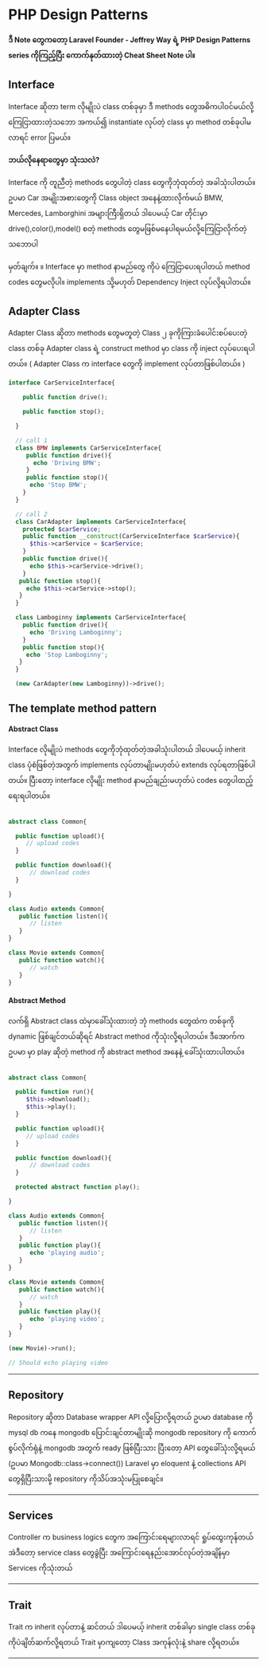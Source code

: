 # PHP Design Patterns

#### ဒီ Note တွေကတော့ Laravel Founder - Jeffrey Way ရဲ့ PHP Design Patterns series ကိုကြည့်ပြီး ကောက်နုတ်ထားတဲ့ Cheat Sheet Note ပါ။

## Interface 

Interface ဆိုတာ term လိုမျိုးပဲ class တစ်ခုမှာ ဒီ methods တွေအဓိကပါဝင်မယ်လို့ကြေငြာထားတဲ့သဘော အကယ်၍ instantiate လုပ်တဲ့ class မှာ method တစ်ခုပါမလာရင် error ပြမယ်။

**ဘယ်လိုနေရာတွေမှာ သုံးသလဲ?**

Interface ကို တူညီတဲ့ methods တွေပါတဲ့ class တွေကိုဘုံထုတ်တဲ့ အခါသုံးပါတယ်။
ဥပမာ Car အမျိုးအစားတွေကို Class object အနေနဲ့ထားလိုက်မယ်
BMW, Mercedes, Lamborghini အများကြီးရှိတယ် ဒါပေမယ့် 
Car တိုင်းမှာ drive(),color(),model() စတဲ့ methods တွေမဖြစ်မနေပါရမယ်လို့ကြေငြာလိုက်တဲ့သဘောပါ


မှတ်ချက်။  ။ Interface မှာ method နာမည်တွေ ကိုပဲ ကြေငြာပေးရပါတယ် method codes တွေမလိုပါ။ implements သို့မဟုတ် Dependency Inject လုပ်လို့ရပါတယ်။


## Adapter Class

Adapter Class ဆိုတာ methods တွေမတူတဲ့ Class ၂ ခုကိုကြားခံပေါင်းစပ်ပေးတဲ့ class တစ်ခု Adapter class ရဲ့ construct method မှာ class ကို inject လုပ်ပေးရပါတယ်။ 
( Adapter Class က interface တွေကို implement လုပ်တာဖြစ်ပါတယ်။ ) 

```php
interface CarServiceInterface{

    public function drive();

    public function stop();

  }

  // call 1
  class BMW implements CarServiceInterface{
     public function drive(){
       echo 'Driving BMW';
     }
     public function stop(){
      echo 'Stop BMW';
    }
  }

  // call 2
  class CarAdapter implements CarServiceInterface{
    protected $carService;
    public function __construct(CarServiceInterface $carService){
      $this->carService = $carService;
    }
    public function drive(){
      echo $this->carService->drive();
    }
   public function stop(){
     echo $this->carService->stop();
   }
  }

  class Lamboginny implements CarServiceInterface{
    public function drive(){
      echo 'Driving Lamboginny';
    }
    public function stop(){
     echo 'Stop Lamboginny';
   }
  }

  (new CarAdapter(new Lamboginny))->drive();
```

## The template method pattern 

#### Abstract Class
Interface လိုမျိုးပဲ methods တွေကိုဘုံထုတ်တဲ့အခါသုံးပါတယ် ဒါပေမယ့် inherit class ပုံစံဖြစ်တဲ့အတွက် implements လုပ်တာမျိုးမဟုတ်ပဲ extends လုပ်ရတာဖြစ်ပါတယ်။ ပြီးတော့ interface လိုမျိုး method နာမည်ချည်းမဟုတ်ပဲ codes တွေပါထည့်ရေးရပါတယ်။

```php

abstract class Common{

  public function upload(){
     // upload codes
  }

  public function download(){
      // download codes
  } 

}

class Audio extends Common{
   public function listen(){
      // listen 
   } 
}

class Movie extends Common{
   public function watch(){
      // watch 
   } 
}


```

#### Abstract Method

လက်ရှိ Abstract class ထဲမှာခေါ်သုံးထားတဲ့ ဘုံ methods တွေထဲက တစ်ခုကို dynamic ဖြစ်ချင်တယ်ဆိုရင် Abstract method ကိုသုံးလို့ရပါတယ်။ ဒီအောက်က ဥပမာ
မှာ play ဆိုတဲ့ method ကို abstract method အနေနဲ့ ခေါ်သုံးထားပါတယ်။ 

```php

abstract class Common{

  public function run(){
     $this->download();
     $this->play();
  }

  public function upload(){
     // upload codes
  }

  public function download(){
      // download codes
  } 

  protected abstract function play();

}

class Audio extends Common{
   public function listen(){
      // listen 
   } 
   public function play(){
      echo 'playing audio';
   } 
}

class Movie extends Common{
   public function watch(){
      // watch 
   } 
   public function play(){
      echo 'playing video';
   } 
}

(new Movie)->run(); 

// Should echo playing video

```

-----------------

## Repository

Repository ဆိုတာ Database wrapper API လို့ပြောလို့ရတယ်
ဥပမာ database ကို mysql db ကနေ mongodb ပြောင်းချင်တာမျိုးဆို
mongodb repository ကို ကောက်စွပ်လိုက်ရုံနဲ့ mongodb အတွက် ready ဖြစ်ပြီးသား ပြီးတော့ 
API တွေခေါ်သုံးလို့ရမယ် (ဥပမာ Mongodb::class->connect())
Laravel မှာ eloquent နဲ့ collections API တွေရှိပြီးသားမို့ repository ကိုသိပ်အသုံးမပြုစေချင်။

------------------

## Services

Controller က business logics တွေက
အကြောင်းရေများလာရင် ရှုပ်ထွေးကုန်တယ် အဲဒီတော့ service class တွေခွဲပြီး
အကြောင်းရေနည်းအောင်လုပ်တဲ့အချိန်မှာ Services ကိုသုံးတယ် 

------------------

## Trait

Trait က inherit လုပ်တာနဲ့ ဆင်တယ်
ဒါပေမယ့် inherit တစ်ခါမှာ single class တစ်ခုကိုပဲချိတ်ဆက်လို့ရတယ်
Trait မှာကျတော့ Class အကုန်လုံးနဲ့ share လို့ရတယ်။ 

-------------------


